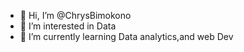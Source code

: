 - 👋 Hi, I’m @ChrysBimokono
- 👀 I’m interested in Data
- 🌱 I’m currently learning Data analytics,and web Dev


<!---
ChrysBimokono/ChrysBimokono is a ✨ special ✨ repository because its `README.md` (this file) appears on your GitHub profile.
You can click the Preview link to take a look at your changes.
--->
